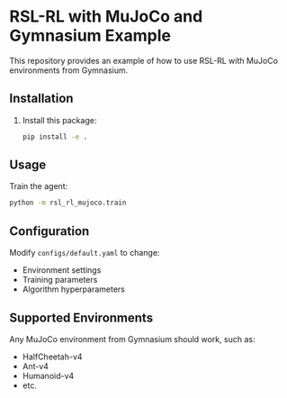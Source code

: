 # RSL-RL with MuJoCo and Gymnasium Example

This repository provides an example of how to use RSL-RL with MuJoCo environments from Gymnasium.

## Installation

1. Install this package:
   ```bash
   pip install -e .
   ```

## Usage

Train the agent:
```bash
python -m rsl_rl_mujoco.train
```

## Configuration

Modify `configs/default.yaml` to change:
- Environment settings
- Training parameters
- Algorithm hyperparameters

## Supported Environments

Any MuJoCo environment from Gymnasium should work, such as:
- HalfCheetah-v4
- Ant-v4
- Humanoid-v4
- etc.
